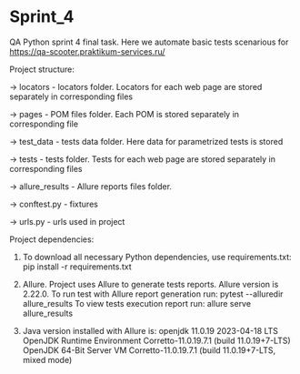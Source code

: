 # Sprint_4
QA Python sprint 4 final task. Here we automate basic tests scenarious for https://qa-scooter.praktikum-services.ru/


Project structure:

-> locators			- locators folder. Locators for each web page are stored separately in corresponding files

-> pages			- POM files folder. Each POM is stored separately in corresponding file

-> test_data		- tests data folder. Here data for parametrized tests is stored

-> tests			- tests folder. Tests for each web page are stored separately in corresponding files

-> allure_results	- Allure reports files folder.

-> conftest.py		- fixtures

-> urls.py			- urls used in project


Project dependencies:

1. To download all necessary Python dependencies, use requirements.txt:
pip install -r requirements.txt

2. Allure. Project uses Allure to generate tests reports. Allure version is 2.22.0.
To run test with Allure report generation run: pytest --alluredir allure_results
To view tests execution report run: allure serve allure_results

3. Java version installed with Allure is:
openjdk 11.0.19 2023-04-18 LTS
OpenJDK Runtime Environment Corretto-11.0.19.7.1 (build 11.0.19+7-LTS)
OpenJDK 64-Bit Server VM Corretto-11.0.19.7.1 (build 11.0.19+7-LTS, mixed mode)
